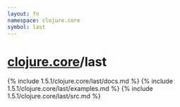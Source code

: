 ```yaml
---
layout: fn
namespace: clojure.core
symbol: last
---
```


# [clojure.core](../)/last

{% include 1.5.1/clojure.core/last/docs.md %}
{% include 1.5.1/clojure.core/last/examples.md %}
{% include 1.5.1/clojure.core/last/src.md %}

